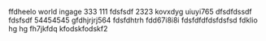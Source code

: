 ffdheelo world
ingage
333
111
fdsfsdf
2323
kovxdyg
uiuyi765
dfsdfdssdf
fdsfsdf
54454545
gfdhjrjrj564
fdsfdhtrh
fdd67i8i8i
fdsfdfdfdsfdsfsd
fdklio hg hg 
fh7jkfdq
kfodskfodskf2
